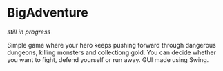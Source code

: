 # BigAdventure

*still in progress*

Simple game where your hero keeps pushing forward through dangerous dungeons, killing monsters and collectiong gold.
You can decide whether you want to fight, defend yourself or run away.
GUI made using Swing.
